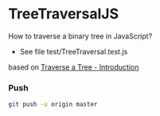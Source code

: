 # TreeTraversalJS

How to traverse a binary tree in JavaScript?
- See file test/TreeTraversal.test.js

based on [Traverse a Tree - Introduction](https://leetcode.com/explore/learn/card/data-structure-tree/134/traverse-a-tree/992/)

### Push

```bash
git push -u origin master
```